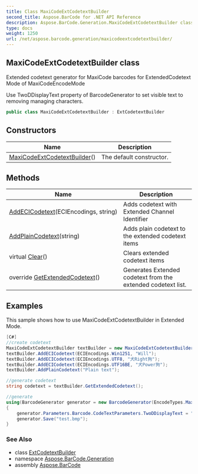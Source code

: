 ```yaml
---
title: Class MaxiCodeExtCodetextBuilder
second_title: Aspose.BarCode for .NET API Reference
description: Aspose.BarCode.Generation.MaxiCodeExtCodetextBuilder class. Extended codetext generator for MaxiCode barcodes for ExtendedCodetext Mode of MaxiCodeEncodeMode
type: docs
weight: 1250
url: /net/aspose.barcode.generation/maxicodeextcodetextbuilder/
---
```

## MaxiCodeExtCodetextBuilder class

Extended codetext generator for MaxiCode barcodes for ExtendedCodetext Mode of MaxiCodeEncodeMode

Use TwoDDisplayText property of BarcodeGenerator to set visible text to removing managing characters.

```csharp
public class MaxiCodeExtCodetextBuilder : ExtCodetextBuilder
```

## Constructors

| Name | Description |
| --- | --- |
| [MaxiCodeExtCodetextBuilder](maxicodeextcodetextbuilder/)() | The default constructor. |

## Methods

| Name | Description |
| --- | --- |
| [AddECICodetext](../../aspose.barcode.generation/extcodetextbuilder/addecicodetext/)(ECIEncodings, string) | Adds codetext with Extended Channel Identifier |
| [AddPlainCodetext](../../aspose.barcode.generation/extcodetextbuilder/addplaincodetext/)(string) | Adds plain codetext to the extended codetext items |
| virtual [Clear](../../aspose.barcode.generation/extcodetextbuilder/clear/)() | Clears extended codetext items |
| override [GetExtendedCodetext](../../aspose.barcode.generation/maxicodeextcodetextbuilder/getextendedcodetext/)() | Generates Extended codetext from the extended codetext list. |

## Examples

This sample shows how to use MaxiCodeExtCodetextBuilder in Extended Mode.

```csharp
[C#]
//create codetext
MaxiCodeExtCodetextBuilder textBuilder = new MaxiCodeExtCodetextBuilder();
textBuilder.AddECICodetext(ECIEncodings.Win1251, "Will");
textBuilder.AddECICodetext(ECIEncodings.UTF8, "犬Right狗");
textBuilder.AddECICodetext(ECIEncodings.UTF16BE, "犬Power狗");
textBuilder.AddPlainCodetext("Plain text");

//generate codetext
string codetext = textBuilder.GetExtendedCodetext();    

//generate
using(BarcodeGenerator generator = new BarcodeGenerator(EncodeTypes.MaxiCode, codetext))
{
    generator.Parameters.Barcode.CodeTextParameters.TwoDDisplayText = "My Text";
	generator.Save("test.bmp");
}
```

### See Also

* class [ExtCodetextBuilder](../extcodetextbuilder/)
* namespace [Aspose.BarCode.Generation](../../aspose.barcode.generation/)
* assembly [Aspose.BarCode](../../)


